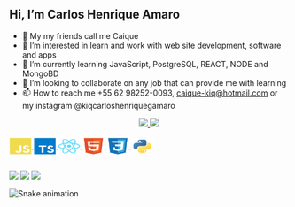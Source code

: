  ## Hi, I’m Carlos Henrique Amaro
- 👋 My my friends call me Caique
- 👀 I’m interested in learn and work with web site development, software and apps
- 🌱 I’m currently learning JavaScript, PostgreSQL, REACT, NODE and MongoBD
- 💞️ I’m looking to collaborate on any job that can provide me with learning
- 📫 How to reach me +55 62 98252-0093, caique-kiq@hotmail.com or my instagram @kiqcarloshenriquegamaro

<div>
  <div align="center">
    <a href="https://github.com/kiq-caique">
    <img height="180em" src="https://github-readme-stats.vercel.app/api?username=kiq-caique&show_icons=true&theme=dark&include_all_commits=true&count_private=true"/>
    <img height="180em" src="https://github-readme-stats.vercel.app/api/top-langs/?username=kiq-caique&layout=compact&langs_count=7&theme=dark"/>
  </div>

  <div style="display: inline_block"><br>
    <img align="center" alt="Kiq-Js" height="30" width="40" src="https://raw.githubusercontent.com/devicons/devicon/master/icons/javascript/javascript-plain.svg">
    <img align="center" alt="Kiq-Ts" height="30" width="40" src="https://raw.githubusercontent.com/devicons/devicon/master/icons/typescript/typescript-plain.svg">
    <img align="center" alt="Kiq-React" height="30" width="40" src="https://raw.githubusercontent.com/devicons/devicon/master/icons/react/react-original.svg">
    <img align="center" alt="Kiq-HTML" height="30" width="40" src="https://raw.githubusercontent.com/devicons/devicon/master/icons/html5/html5-original.svg">
    <img align="center" alt="Kiq-CSS" height="30" width="40" src="https://raw.githubusercontent.com/devicons/devicon/master/icons/css3/css3-original.svg">
    <img align="center" alt="Kiq-Python" height="30" width="40" src="https://raw.githubusercontent.com/devicons/devicon/master/icons/python/python-original.svg">
  </div>
</div>


  ##
 
<div> 
  <a href="https://instagram.com/kiqcarloshenriquegamaro" target="_blank"><img src="https://img.shields.io/badge/-Instagram-%23E4405F?style=for-the-badge&logo=instagram&logoColor=white" target="_blank"></a>
  <a href = "mailto:kiqcarloshenriqueengcivil@gmail.com"><img src="https://img.shields.io/badge/-Gmail-%23333?style=for-the-badge&logo=gmail&logoColor=white" target="_blank"></a>
  <a href="https://www.linkedin.com/in/carlos-henrique-gomes-amaro-789738a2/" target="_blank"><img src="https://img.shields.io/badge/-LinkedIn-%230077B5?style=for-the-badge&logo=linkedin&logoColor=white" target="_blank"></a> 
 
  ![Snake animation](https://github.com/kiq-caique/kiq-caique/blob/output/github-contribution-grid-snake.svg)
 
</div>

<!---
kiq-caique/kiq-caique is a ✨ special ✨ repository because its `README.md` (this file) appears on your GitHub profile.
You can click the Preview link to take a look at your changes.
--->
